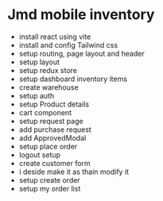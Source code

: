 # Jmd mobile inventory

- install react using vite
- install and config Tailwind css
- setup routing, page layout and header
- setup layout
- setup redux store
- setup dashboard inventory items
- create warehouse
- setup auth
- setup Product details
- cart component
- setup request page
- add purchase request
- add ApprovedModal
- setup place order
- logout setup
- create customer form
- i deside make it as thain modify it
- setup create order
- setup my order list